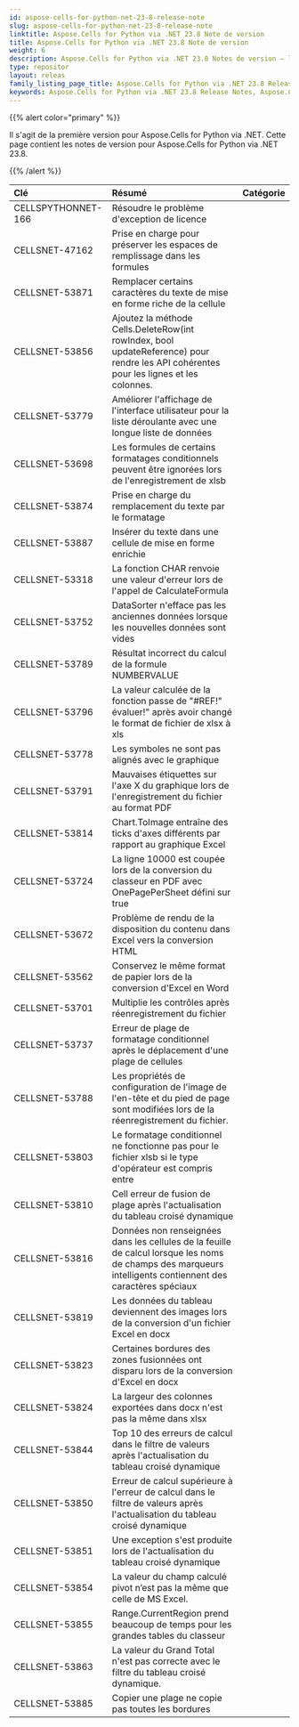 ```yaml
---
id: aspose-cells-for-python-net-23-8-release-note
slug: aspose-cells-for-python-net-23-8-release-note
linktitle: Aspose.Cells for Python via .NET 23.8 Note de version
title: Aspose.Cells for Python via .NET 23.8 Note de version
weight: 6
description: Aspose.Cells for Python via .NET 23.8 Notes de version – les dernières améliorations, nouvelles fonctionnalités et correctifs
type: repositor
layout: releas
family_listing_page_title: Aspose.Cells for Python via .NET 23.8 Release Note
keywords: Aspose.Cells for Python via .NET 23.8 Release Notes, Aspose.Cells for Python via .NET 23.8 updates and fixe
---
```

{{% alert color="primary" %}} 

Il s'agit de la première version pour Aspose.Cells for Python via .NET.
Cette page contient les notes de version pour Aspose.Cells for Python via .NET 23.8.

{{% /alert %}} 

|**Clé**|**Résumé**|**Catégorie**|
| :- | :- | :- |
|CELLSPYTHONNET-166|Résoudre le problème d'exception de licence|
|CELLSNET-47162|Prise en charge pour préserver les espaces de remplissage dans les formules|
|CELLSNET-53871|Remplacer certains caractères du texte de mise en forme riche de la cellule|
|CELLSNET-53856|Ajoutez la méthode Cells.DeleteRow(int rowIndex, bool updateReference) pour rendre les API cohérentes pour les lignes et les colonnes.|
|CELLSNET-53779|Améliorer l'affichage de l'interface utilisateur pour la liste déroulante avec une longue liste de données|
|CELLSNET-53698|Les formules de certains formatages conditionnels peuvent être ignorées lors de l'enregistrement de xlsb|
|CELLSNET-53874|Prise en charge du remplacement du texte par le formatage|
|CELLSNET-53887|Insérer du texte dans une cellule de mise en forme enrichie|
|CELLSNET-53318|La fonction CHAR renvoie une valeur d'erreur lors de l'appel de CalculateFormula|
|CELLSNET-53752|DataSorter n'efface pas les anciennes données lorsque les nouvelles données sont vides|
|CELLSNET-53789|Résultat incorrect du calcul de la formule NUMBERVALUE|
|CELLSNET-53796|La valeur calculée de la fonction passe de "#REF!" évaluer!" après avoir changé le format de fichier de xlsx à xls|
|CELLSNET-53778| Les symboles ne sont pas alignés avec le graphique|
|CELLSNET-53791|Mauvaises étiquettes sur l'axe X du graphique lors de l'enregistrement du fichier au format PDF|
|CELLSNET-53814|Chart.ToImage entraîne des ticks d'axes différents par rapport au graphique Excel|
|CELLSNET-53724|La ligne 10000 est coupée lors de la conversion du classeur en PDF avec OnePagePerSheet défini sur true|
|CELLSNET-53672|Problème de rendu de la disposition du contenu dans Excel vers la conversion HTML|
|CELLSNET-53562| Conservez le même format de papier lors de la conversion d'Excel en Word|
|CELLSNET-53701|Multiplie les contrôles après réenregistrement du fichier|
|CELLSNET-53737|Erreur de plage de formatage conditionnel après le déplacement d'une plage de cellules|
|CELLSNET-53788|Les propriétés de configuration de l'image de l'en-tête et du pied de page sont modifiées lors de la réenregistrement du fichier.|
|CELLSNET-53803|Le formatage conditionnel ne fonctionne pas pour le fichier xlsb si le type d'opérateur est compris entre|
|CELLSNET-53810|Cell erreur de fusion de plage après l'actualisation du tableau croisé dynamique|
|CELLSNET-53816|Données non renseignées dans les cellules de la feuille de calcul lorsque les noms de champs des marqueurs intelligents contiennent des caractères spéciaux|
|CELLSNET-53819|Les données du tableau deviennent des images lors de la conversion d'un fichier Excel en docx|
|CELLSNET-53823|Certaines bordures des zones fusionnées ont disparu lors de la conversion d'Excel en docx|
|CELLSNET-53824|La largeur des colonnes exportées dans docx n'est pas la même dans xlsx|
|CELLSNET-53844|Top 10 des erreurs de calcul dans le filtre de valeurs après l'actualisation du tableau croisé dynamique|
|CELLSNET-53850|Erreur de calcul supérieure à l'erreur de calcul dans le filtre de valeurs après l'actualisation du tableau croisé dynamique|
|CELLSNET-53851|Une exception s'est produite lors de l'actualisation du tableau croisé dynamique|
|CELLSNET-53854|La valeur du champ calculé pivot n’est pas la même que celle de MS Excel.|
|CELLSNET-53855|Range.CurrentRegion prend beaucoup de temps pour les grandes tables du classeur|
|CELLSNET-53863|La valeur du Grand Total n'est pas correcte avec le filtre du tableau croisé dynamique.|
|CELLSNET-53885|Copier une plage ne copie pas toutes les bordures|
